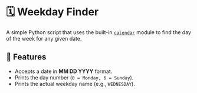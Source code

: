 # 🗓️ Weekday Finder

A simple Python script that uses the built-in [`calendar`](https://docs.python.org/3/library/calendar.html) module to find the day of the week for any given date.

## 📌 Features
- Accepts a date in **MM DD YYYY** format.
- Prints the day number (`0 = Monday, 6 = Sunday`).
- Prints the actual weekday name (e.g., `WEDNESDAY`).

